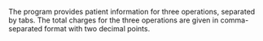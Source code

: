 The program provides patient information for three operations, separated by tabs.
The total charges for the three operations are given in comma-separated format with two decimal points.
